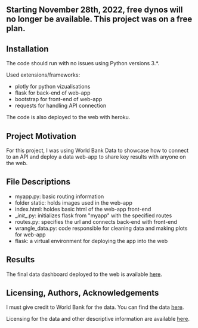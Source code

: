 ## Starting November 28th, 2022, free dynos will no longer be available. This project was on a free plan.

## Installation
The code should run with no issues using Python versions 3.*.

Used extensions/frameworks:
- plotly for python vizualisations
- flask for back-end of web-app
- bootstrap for front-end of web-app
- requests for handling API connection

The code is also deployed to the web with heroku.

## Project Motivation
For this project, I was using World Bank Data to showcase how to connect to an API and deploy a data web-app to share key results with anyone on the web.

## File Descriptions
- myapp.py: basic routing information
- folder static: holds images used in the web-app
- index.html: holdes basic html of the web-app front-end
- \__init__.py: initializes flask from "myapp" with the specified routes
- routes.py: specifies the url and connects back-end with front-end
- wrangle_data.py: code responsible for cleaning data and making plots for web-app
- flask: a virtual environment for deploying the app into the web

## Results
The final data dashboard deployed to the web is available [here](https://pmherpwbdashboard.herokuapp.com/).

## Licensing, Authors, Acknowledgements
I must give credit to World Bank for the data. You can find the data [here](https://data.worldbank.org/indicator).

Licensing for the data and other descriptive information are available [here](https://datacatalog.worldbank.org/public-licenses#:~:text=The%20World%20Bank%20Group%20makes,are%20available%20under%20other%20licenses.).
